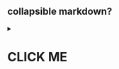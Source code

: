 ## collapsible markdown?

<details>
<summary>

# CLICK ME
</summary>
<p markdown="1">

#### yes, even hidden code blocks!

```python
print("hello world!")
```
